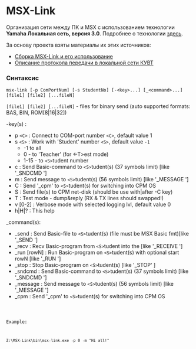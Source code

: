 # MSX-Link

Организация сети между ПК и MSX c использованием технологии **Yamaha Локальная сеть, версия 3.0**. Подробнее о технологии [здесь](https://sysadminmosaic.ru/msx/yamaha_local_network).

За основу проекта взяты материалы их этих источников:
- [Сборка MSX-Link и его использование](http://cax.narod.ru/msx/msx-link/index.html)
- [Описание протокола передачи в локальной сети КУВТ](http://www.sensi.org/~tnt23/msx/index.html)

### Синтаксис 
`msx-link [-p ComPortNum] [-s StudentNo] [-<key>...] [_<command>...]  [file1] [file2] [...fileN]`

`[file1] [file2] [...fileN]` - files for binary send (auto supported formats: BAS, BIN, ROM[8|16|32])

-key(s) :
- p `<C>`  : Connect to COM-port number `<C>`,     default value  1
- s `<S>`  : Work with 'Student' number `<S>`, default value `-1`
  - -1  to all
  - 0  - to 'Teacher'                             (for <-T>est mode)
  - 1-15  - to `<S>`tudent number
- c <cmd>        : Send Basic-command <cmd> to `<S>`tudent(s) (37 symbols limit) [like '_SNDCMD  <cmd> ']
- m <msg>        : Send message <msg> to `<S>`tudent(s)       (56 symbols limit) [like '_MESSAGE <msg> ']
- C              : Send '_cpm' to `<S>`tudent(s) for switching into CPM OS
- S              : Send file(s) to CPM net-disk             (should be use with|after -C key)
- T              : Test mode - dump&reply                   (RX & TX lines should swapped!)
- v [0-2]        : Verbose mode with selected logging lvl,  default value 0
- h|H|?          : This help

_command(s):
- _send   <file> : Send Basic-file to `<S>`tudent(s) (file must be MSX Basic fmt)[like '_SEND    <file>']
- _recv   <file> : Recv Basic-program from `<S>`tudent into the <file>           [like '_RECEIVE <file>']
- _run    [rowN] : Run  Basic-program on `<S>`tudent(s) with optional start rowN [like '_RUN     <rowN>']
- _stop          : Stop Basic-program on `<S>`tudent(s)                          [like '_STOP'          ]
- _sndcmd  <cmd> : Send Basic-command <cmd> to `<S>`tudent(s) (37 symbols limit) [like '_SNDCMD  <cmd> ']
- _message <msg> : Send message <msg> to `<S>`tudent(s) (56 symbols limit)       [like '_MESSAGE <msg> ']
- _cpm           : Send '_cpm' to `<S>`tudent(s) for switching into CPM OS

<code>

Example:

`Z:\MSX-Link\bin\msx-link.exe -p 0 -m "Hi all!"`
